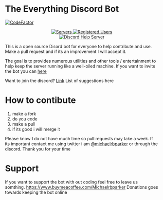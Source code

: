 # The Everything Discord Bot

[![CodeFactor](https://www.codefactor.io/repository/github/micfun123/simplex_bot/badge)](https://www.codefactor.io/repository/github/micfun123/simplex_bot)

<p align="center">
	<a href="https://discordapp.com/oauth2/authorize?permissions=314432&scope=bot&client_id=213476188037971968">
		<img alt="Servers" src="https://img.shields.io/badge/dynamic/json.svg?style=for-the-badge&label=servers&url=http%3A%2F%2Fdillerm.io%2Fdata%2Fmangobyte%2Fshieldstats.json&query=%24.servers&colorB=#4c1">
	</a>
	<a href="https://discordapp.com/oauth2/authorize?permissions=314432&scope=bot&client_id=213476188037971968">
		<img alt="Registered Users" src="https://img.shields.io/badge/dynamic/json.svg?style=for-the-badge&label=registered%20users&url=http%3A%2F%2Fdillerm.io%2Fdata%2Fmangobyte%2Fshieldstats.json&query=%24.registered_users&colorB=#4c1">
	</a>
	<br>
	<a href="https://discord.gg/ZYGygsPm5V">
		<img alt="Discord Help Server" src="https://discordapp.com/api/guilds/908963077125459989/embed.png?style=banner2">
	</a>
</p>


This is a open source Disord bot for everyone to help contribute and use. Make a pull request and if its an improvement I will accept it.

The goal is to provides numerous utilities and other tools / entertainment to help keep the server running like a well-oiled machine. If you want to invite the bot you can [here](https://discord.com/api/oauth2/authorize?client_id=902240397273743361&permissions=8&scope=bot%20applications.commands)

Want to join the discord? [Link](https://discord.gg/d2gjWqFsTP)  List of suggestions here

# How to contibute 

1. make a fork
2. do you code
3. make a pull 
4. if its good i will merge it

Please know I do not have much time so pull requests may take a week. If its important contact me using twitter i am [@michaelrbparker](https://twitter.com/michaelrbparker) or through the discord.
Thank you for your time


# Support 

If you want to support the bot with out coding feel free to leave us somthing.  https://www.buymeacoffee.com/Michaelrbparker  Donations goes towards keeping the bot online
